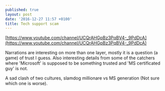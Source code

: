 ```yaml
---
published: true
layout: post
date: '2016-12-27 11:57 +0100'
title: Tech support scam
---
```

[https://www.youtube.com/channel/UCQrAHGpBz3PqBV4-_9PdDcA](https://www.youtube.com/channel/UCQrAHGpBz3PqBV4-_9PdDcA)

Narrations are interesting on more than one layer, mostly it is a question (a game) of trust I guess. Also interesting details from some of the catchers where 'Microsoft' is supposed to be something trusted and 'MS certificated guy' is not. 

A sad clash of two cultures, slamdog millionare vs MS generation (Not sure which one is worse).
